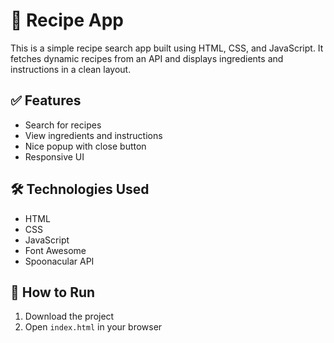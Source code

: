 # 🍲 Recipe App

This is a simple recipe search app built using HTML, CSS, and JavaScript. It fetches dynamic recipes from an API and displays ingredients and instructions in a clean layout.

## ✅ Features
- Search for recipes
- View ingredients and instructions
- Nice popup with close button 
- Responsive UI

## 🛠️ Technologies Used
- HTML
- CSS
- JavaScript
- Font Awesome
- Spoonacular API

## 🚀 How to Run
1. Download the project
2. Open `index.html` in your browser
